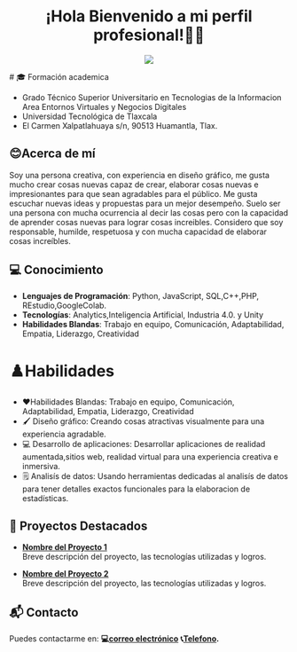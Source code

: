 <div align="center">
    <h1 align="center">¡Hola Bienvenido a mi perfil profesional!👋🏼 </h1>
</div> 
<p align="center"><img src="![Tarjeta de presentacion joana](https://github.com/user-attachments/assets/9e201381-8a08-44ac-aa66-eb627fce74f0)
"/></p>
# 🎓 Formación academica
<br>
        <ul>
            <li>Grado Técnico Superior Universitario en Tecnologias de la Informacion Area Entornos Virtuales y Negocios Digitales</li>
            <li>Universidad Tecnológica de Tlaxcala</li>
            <li>El Carmen Xalpatlahuaya s/n, 90513 Huamantla, Tlax.</li>
        </ul>
    
## 😊Acerca de mí
Soy una persona creativa, con experiencia en diseño gráfico, me gusta mucho crear cosas nuevas capaz de crear, elaborar cosas nuevas e impresionantes para que sean  agradables para el público. Me gusta escuchar nuevas ideas y propuestas para un mejor desempeño. Suelo ser una persona con mucha ocurrencia al decir las cosas pero con la  capacidad de aprender cosas nuevas para lograr cosas increibles. Considero que soy responsable, humilde, respetuosa y con mucha capacidad de elaborar cosas increíbles.

## 💻 Conocimiento

- **Lenguajes de Programación**: Python, JavaScript, SQL,C++,PHP, REstudio,GoogleColab.
- **Tecnologías**: Analytics,Inteligencia Artificial, Industria 4.0. y Unity
- **Habilidades Blandas**: Trabajo en equipo, Comunicación, Adaptabilidad, Empatia, Liderazgo, Creatividad


# ♟️Habilidades
- ❤️Habilidades Blandas: Trabajo en equipo, Comunicación, Adaptabilidad, Empatia, Liderazgo, Creatividad
- 🖌️ Diseño gráfico: Creando cosas atractivas visualmente para una experiencia agradable.
- 💻 Desarrollo de aplicaciones: Desarrollar aplicaciones de realidad aumentada,sitios web, realidad virtual para una experiencia creativa e inmersiva.
- 🗒️ Analisís de datos: Usando herramientas dedicadas al analisís de datos para tener detalles exactos funcionales para la elaboracion de estadísticas.


## 🚀 Proyectos Destacados

- **[Nombre del Proyecto 1](https://github.com/tu-usuario/proyecto1)**  
  Breve descripción del proyecto, las tecnologías utilizadas y logros.

- **[Nombre del Proyecto 2](https://github.com/tu-usuario/proyecto2)**  
  Breve descripción del proyecto, las tecnologías utilizadas y logros.

## 📬 Contacto

Puedes contactarme en:
**💻[correo electrónico](calvajoana66@gmail.com)**
**📞[Telefono](2412792719).**
